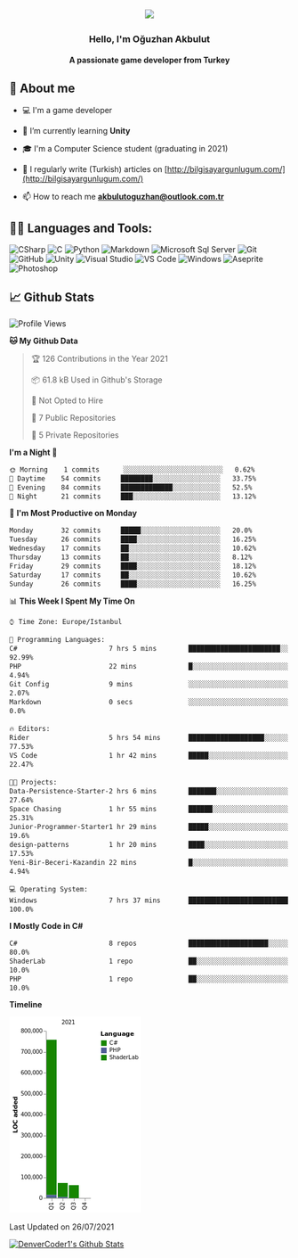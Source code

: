 <h3 align="center"><img width="30%" src="https://i.ibb.co/X8Kzg5W/playing-music-bro.png"></h3>

<h3 align="center">Hello, I'm Oğuzhan Akbulut</h3>
<h4 align="center">A passionate game developer from Turkey</h3>

## 📖 About me

- :computer: I'm a game developer

- 🌱 I’m currently learning **Unity**

- 🎓 I'm a Computer Science student (graduating in 2021)

- 📝 I regularly write (Turkish) articles on [http://bilgisayargunlugum.com/](http://bilgisayargunlugum.com/)

- 📫 How to reach me **akbulutoguzhan@outlook.com.tr**


## 👨‍💻 Languages and Tools:

![CSharp](https://img.shields.io/badge/-C%20Sharp-239120?logo=C-sharp&style=flat-square)
![C](http://img.shields.io/badge/-C-A8B9CC?style=flat-square&logo=c&logoColor=ffffff)
![Python](http://img.shields.io/badge/-Python-3776AB?style=flat-square&logo=python&logoColor=ffffff)
![Markdown](https://img.shields.io/badge/-Markdown-000000?style=flat-square&logo=markdown)
![Microsoft Sql Server](https://img.shields.io/badge/-Sql%20Server-CC2927?style=flat-square&logo=microsoft-sql-server&logoColor=ffffff)
![Git](https://img.shields.io/badge/-Git-%23F05032?style=flat-square&logo=git&logoColor=%23ffffff)
![GitHub](https://img.shields.io/badge/-GitHub-181717?style=flat-square&logo=github)
![Unity](https://img.shields.io/badge/-Unity-000000?logo=Unity&style=flat-square)
![Visual Studio](https://img.shields.io/badge/-Visual%20Studio-5C2D91?logo=Visual-Studio&style=flat-square)
![VS Code](http://img.shields.io/badge/-VS%20Code-007ACC?style=flat-square&logo=visual-studio-code&logoColor=ffffff)
![Windows](http://img.shields.io/badge/-Windows-0078D6?style=flat-square&logo=windows&logoColor=ffffff)
![Aseprite](https://img.shields.io/badge/-Aseprite-7D929E?logo=Aseprite&style=flat-square&logoColor=ffffff)
![Photoshop](https://img.shields.io/badge/-Photoshop-31A8FF?logo=Adobe-Photoshop&style=flat-square&logoColor=ffffff)

## 📈 Github Stats

<!--START_SECTION:waka-->
![Profile Views](http://img.shields.io/badge/Profile%20Views-0-blue)

**🐱 My Github Data** 

> 🏆 126 Contributions in the Year 2021
 > 
> 📦 61.8 kB Used in Github's Storage 
 > 
> 🚫 Not Opted to Hire
 > 
> 📜 7 Public Repositories 
 > 
> 🔑 5 Private Repositories  
 > 
**I'm a Night 🦉** 

```text
🌞 Morning    1 commits      ░░░░░░░░░░░░░░░░░░░░░░░░░   0.62% 
🌆 Daytime    54 commits     ████████░░░░░░░░░░░░░░░░░   33.75% 
🌃 Evening    84 commits     █████████████░░░░░░░░░░░░   52.5% 
🌙 Night      21 commits     ███░░░░░░░░░░░░░░░░░░░░░░   13.12%

```
📅 **I'm Most Productive on Monday** 

```text
Monday       32 commits     █████░░░░░░░░░░░░░░░░░░░░   20.0% 
Tuesday      26 commits     ████░░░░░░░░░░░░░░░░░░░░░   16.25% 
Wednesday    17 commits     ██░░░░░░░░░░░░░░░░░░░░░░░   10.62% 
Thursday     13 commits     ██░░░░░░░░░░░░░░░░░░░░░░░   8.12% 
Friday       29 commits     ████░░░░░░░░░░░░░░░░░░░░░   18.12% 
Saturday     17 commits     ██░░░░░░░░░░░░░░░░░░░░░░░   10.62% 
Sunday       26 commits     ████░░░░░░░░░░░░░░░░░░░░░   16.25%

```


📊 **This Week I Spent My Time On** 

```text
⌚︎ Time Zone: Europe/Istanbul

💬 Programming Languages: 
C#                       7 hrs 5 mins        ███████████████████████░░   92.99% 
PHP                      22 mins             █░░░░░░░░░░░░░░░░░░░░░░░░   4.94% 
Git Config               9 mins              ░░░░░░░░░░░░░░░░░░░░░░░░░   2.07% 
Markdown                 0 secs              ░░░░░░░░░░░░░░░░░░░░░░░░░   0.0%

🔥 Editors: 
Rider                    5 hrs 54 mins       ███████████████████░░░░░░   77.53% 
VS Code                  1 hr 42 mins        █████░░░░░░░░░░░░░░░░░░░░   22.47%

🐱‍💻 Projects: 
Data-Persistence-Starter-2 hrs 6 mins        ███████░░░░░░░░░░░░░░░░░░   27.64% 
Space Chasing            1 hr 55 mins        ██████░░░░░░░░░░░░░░░░░░░   25.31% 
Junior-Programmer-Starter1 hr 29 mins        █████░░░░░░░░░░░░░░░░░░░░   19.6% 
design-patterns          1 hr 20 mins        ████░░░░░░░░░░░░░░░░░░░░░   17.53% 
Yeni-Bir-Beceri-Kazandin 22 mins             █░░░░░░░░░░░░░░░░░░░░░░░░   4.94%

💻 Operating System: 
Windows                  7 hrs 37 mins       █████████████████████████   100.0%

```

**I Mostly Code in C#** 

```text
C#                       8 repos             ████████████████████░░░░░   80.0% 
ShaderLab                1 repo              ██░░░░░░░░░░░░░░░░░░░░░░░   10.0% 
PHP                      1 repo              ██░░░░░░░░░░░░░░░░░░░░░░░   10.0%

```


**Timeline**

![Chart not found](https://raw.githubusercontent.com/akbulutoguzhan/akbulutoguzhan/main/charts/bar_graph.png) 


 Last Updated on 26/07/2021
<!--END_SECTION:waka-->

<!-- https://github.com/anuraghazra/github-readme-stats -->
<a href="https://github.com/anuraghazra/github-readme-stats"><img alt="DenverCoder1's Github Stats" src="https://github-readme-stats.vercel.app/api?username=akbulutoguzhan&show_icons=true&count_private=true&hide=" /></a>
<!--START_SECTION:activity-->

